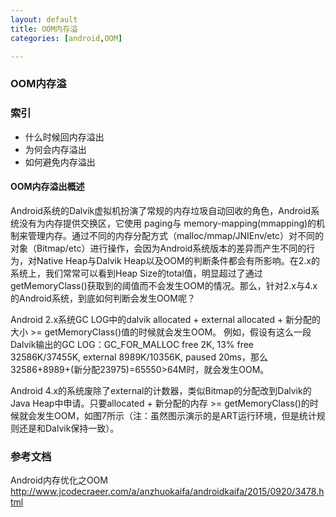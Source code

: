 ```yaml
---
layout: default
title: OOM内存溢 
categories: [android,OOM]

---
```


### OOM内存溢

### 索引

* 什么时候回内存溢出
* 为何会内存溢出
* 如何避免内存溢出

#### OOM内存溢出概述

Android系统的Dalvik虚拟机扮演了常规的内存垃圾自动回收的角色，Android系统没有为内存提供交换区，它使用 paging与 memory-mapping(mmapping)的机制来管理内存。通过不同的内存分配方式（malloc/mmap/JNIEnv/etc）对不同的对象（Bitmap/etc）进行操作，会因为Android系统版本的差异而产生不同的行为，对Native Heap与Dalvik Heap以及OOM的判断条件都会有所影响。在2.x的系统上，我们常常可以看到Heap Size的total值，明显超过了通过getMemoryClass()获取到的阈值而不会发生OOM的情况。那么，针对2.x与4.x的Android系统，到底如何判断会发生OOM呢？

Android 2.x系统GC LOG中的dalvik allocated + external allocated + 新分配的大小 >= getMemoryClass()值的时候就会发生OOM。 例如，假设有这么一段Dalvik输出的GC LOG：GC_FOR_MALLOC free 2K, 13% free 32586K/37455K, external 8989K/10356K, paused 20ms，那么32586+8989+(新分配23975)=65550>64M时，就会发生OOM。

Android 4.x的系统废除了external的计数器，类似Bitmap的分配改到Dalvik的Java Heap中申请。只要allocated + 新分配的内存 >= getMemoryClass()的时候就会发生OOM，如图7所示（注：虽然图示演示的是ART运行环境，但是统计规则还是和Dalvik保持一致）。

### 参考文档

Android内存优化之OOM <http://www.jcodecraeer.com/a/anzhuokaifa/androidkaifa/2015/0920/3478.html>